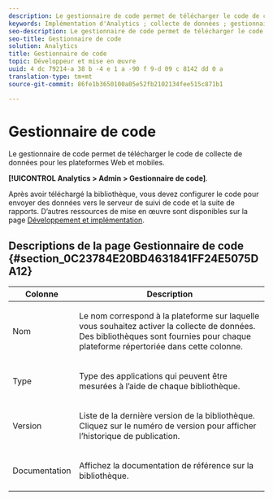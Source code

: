```yaml
---
description: Le gestionnaire de code permet de télécharger le code de collecte de données pour les plateformes Web et mobiles.
keywords: Implémentation d'Analytics ; collecte de données ; gestionnaire de code
seo-description: Le gestionnaire de code permet de télécharger le code de collecte de données pour les plateformes Web et mobiles.
seo-title: Gestionnaire de code
solution: Analytics
title: Gestionnaire de code
topic: Développeur et mise en œuvre
uuid: 4 dc 79214-a 38 b -4 e 1 a -90 f 9-d 09 c 8142 dd 0 a
translation-type: tm+mt
source-git-commit: 86fe1b3650100a05e52fb2102134fee515c871b1

---
```



# Gestionnaire de code

Le gestionnaire de code permet de télécharger le code de collecte de données pour les plateformes Web et mobiles.

**[!UICONTROL Analytics &gt; Admin &gt; Gestionnaire de code]**.

Après avoir téléchargé la bibliothèque, vous devez configurer le code pour envoyer des données vers le serveur de suivi de code et la suite de rapports. D’autres ressources de mise en œuvre sont disponibles sur la page [Développement et implémentation](https://marketing.adobe.com/resources/help/en_US/reference/developer.html).

## Descriptions de la page Gestionnaire de code {#section_0C23784E20BD4631841FF24E5075DA12}

<table id="table_0C091AC7F1FC447998C1F0E867607E20"> 
 <thead> 
  <tr> 
   <th colname="col1" class="entry"> Colonne </th> 
   <th colname="col2" class="entry"> Description </th> 
  </tr>
 </thead>
 <tbody> 
  <tr> 
   <td colname="col1"> <p>Nom </p> </td> 
   <td colname="col2"> <p>Le nom correspond à la plateforme sur laquelle vous souhaitez activer la collecte de données. Des bibliothèques sont fournies pour chaque plateforme répertoriée dans cette colonne. </p> </td> 
  </tr> 
  <tr> 
   <td colname="col1"> <p>Type </p> </td> 
   <td colname="col2"> <p>Type des applications qui peuvent être mesurées à l’aide de chaque bibliothèque. </p> </td> 
  </tr> 
  <tr> 
   <td colname="col1"> <p>Version </p> </td> 
   <td colname="col2"> <p>Liste de la dernière version de la bibliothèque. Cliquez sur le numéro de version pour afficher l’historique de publication. </p> </td> 
  </tr> 
  <tr> 
   <td colname="col1"> <p>Documentation </p> </td> 
   <td colname="col2"> <p>Affichez la documentation de référence sur la bibliothèque. </p> </td> 
  </tr> 
 </tbody> 
</table>
